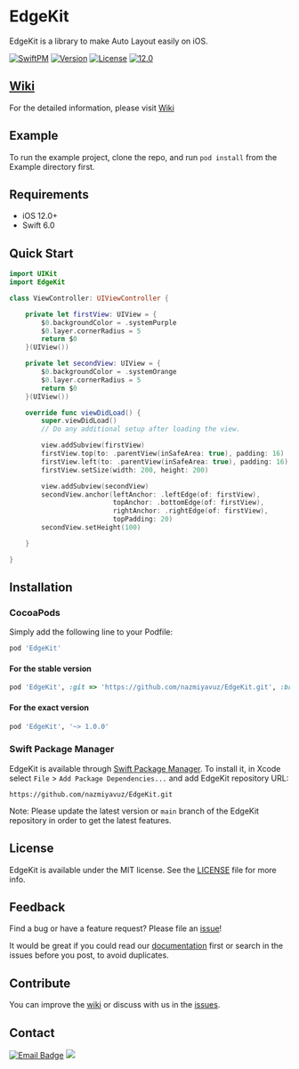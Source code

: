 # EdgeKit

EdgeKit is a library to make Auto Layout easily on iOS.

[![SwiftPM](https://img.shields.io/static/v1?message=SwiftPM&logo=swift&labelColor=orange&color=orange&logoColor=white&label=%20)](https://swift.org/)
[![Version](https://img.shields.io/cocoapods/v/EdgeKit.svg?style=flat)](https://cocoapods.org/pods/EdgeKit)
[![License](https://img.shields.io/cocoapods/l/EdgeKit.svg?style=flat)](https://github.com/nazmiyavuz/EdgeKit/blob/main/LICENSE)
[![12.0](https://img.shields.io/static/v1?message=12.0&logo=apple&labelColor=black&color=black&logoColor=white&label=iOS)](https://developer.apple.com/)

## [Wiki](https://github.com/nazmiyavuz/EdgeKit/wiki)

For the detailed information, please visit [Wiki](https://github.com/nazmiyavuz/EdgeKit/wiki)

## Example

To run the example project, clone the repo, and run `pod install` from the Example directory first.

## Requirements

- iOS 12.0+
- Swift 6.0

## Quick Start

```swift
import UIKit
import EdgeKit

class ViewController: UIViewController {

    private let firstView: UIView = {
        $0.backgroundColor = .systemPurple
        $0.layer.cornerRadius = 5
        return $0
    }(UIView())

    private let secondView: UIView = {
        $0.backgroundColor = .systemOrange
        $0.layer.cornerRadius = 5
        return $0
    }(UIView())

    override func viewDidLoad() {
        super.viewDidLoad()
        // Do any additional setup after loading the view.

        view.addSubview(firstView)
        firstView.top(to: .parentView(inSafeArea: true), padding: 16)
        firstView.left(to: .parentView(inSafeArea: true), padding: 16)
        firstView.setSize(width: 200, height: 200)

        view.addSubview(secondView)
        secondView.anchor(leftAnchor: .leftEdge(of: firstView),
                          topAnchor: .bottomEdge(of: firstView),
                          rightAnchor: .rightEdge(of: firstView),
                          topPadding: 20)
        secondView.setHeight(100)

    }

}


```

## Installation

### CocoaPods

Simply add the following line to your Podfile:

```ruby
pod 'EdgeKit'
```

#### For the stable version

```ruby
pod 'EdgeKit', :git => 'https://github.com/nazmiyavuz/EdgeKit.git', :branch => 'main'
```

#### For the exact version

```ruby
pod 'EdgeKit', '~> 1.0.0'
```

### Swift Package Manager

EdgeKit is available through [Swift Package Manager](https://swift.org/package-manager/). To install
it, in Xcode select `File` > `Add Package Dependencies...` and add EdgeKit repository URL:

```url
https://github.com/nazmiyavuz/EdgeKit.git
```

Note: Please update the latest version or `main` branch of the EdgeKit repository in order to get the latest features.

## License

EdgeKit is available under the MIT license. See the [LICENSE](https://github.com/nazmiyavuz/EdgeKit/blob/main/LICENSE) file for more info.

## Feedback

Find a bug or have a feature request? Please file an <a href="https://github.com/nazmiyavuz/EdgeKit/issues" targe="_blank">issue</a>!

It would be great if you could read our [documentation](https://github.com/nazmiyavuz/EdgeKit/wiki) first or search in the issues before you post, to avoid duplicates.

## Contribute

You can improve the [wiki](https://github.com/nazmiyavuz/EdgeKit/wiki) or discuss with us in the [issues](https://github.com/nazmiyavuz/EdgeKit/issues).

## Contact

[![Email Badge](https://img.shields.io/badge/Gmail-Contact_Me?&logo=gmail&logoColor=FFFFFF&labelColor=3A3B3C&color=F95454)](mailto:nazmiyavuz@gmail.com)
[![](https://img.shields.io/badge/LinkedIn-0077B5?e&logo=linkedin&logoColor=white)](https://www.linkedin.com/in/nazmiyavuz/)
